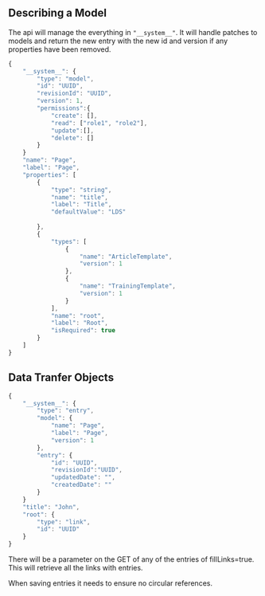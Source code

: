 ## Describing a Model
The api will manage the everything in `"__system__"`. It will handle patches to models and return the new entry with the new id and version if any properties have been removed. 

```javascript
{
    "__system__": {
        "type": "model",
        "id": "UUID",
        "revisionId": "UUID",
        "version": 1,
        "permissions":{
            "create": [],
            "read": ["role1", "role2"],
            "update":[],
            "delete": []
        }
    }
    "name": "Page",
    "label": "Page",
    "properties": [
        {
            "type": "string",
            "name": "title",
            "label": "Title",
            "defaultValue": "LDS"
            
        },
        {
            "types": [
                {
                    "name": "ArticleTemplate",
                    "version": 1
                },
                {
                    "name": "TrainingTemplate",
                    "version": 1
                }
            ],
            "name": "root",
            "label": "Root",
            "isRequired": true
        }
    ]
}
```

## Data Tranfer Objects
```javascript 
{
    "__system__": {
        "type": "entry",
        "model": {
            "name": "Page",
            "label": "Page",
            "version": 1
        },
        "entry": {
            "id": "UUID",
            "revisionId":"UUID",
            "updatedDate": "",
            "createdDate": "" 
        }
    }
    "title": "John",
    "root": {
        "type": "link",
        "id": "UUID"
    } 
}
```

There will be a parameter on the GET of any of the entries of fillLinks=true. This will retrieve all the links with entries.

When saving entries it needs to ensure no circular references.